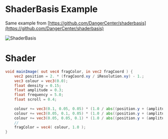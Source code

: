ShaderBasis Example
============

Same example from [https://github.com/DangerCenter/shaderbasis](https://github.com/DangerCenter/shaderbasis)

![ShaderBasis](https://user-images.githubusercontent.com/578310/64926847-df410980-d7d8-11e9-8a73-a4ce35599861.jpg)


Shader
======

```glsl
void mainImage( out vec4 fragColor, in vec2 fragCoord ) {
	vec2 position = 2. * (fragCoord.xy / iResolution.xy) - 1.;
	vec3 colour = vec3(0.0);
	float density = 0.15;
	float amplitude = 0.3;
	float frequency = 5.0;
	float scroll = 0.4;
    
	colour += vec3(0.1, 0.05, 0.05) * (1.0 / abs((position.y + (amplitude * sin(((position.x-0.0) + iTime * scroll) *frequency)))) * density);
	colour += vec3(0.05, 0.1, 0.05) * (1.0 / abs((position.y + (amplitude * sin(((position.x-0.3) + iTime * scroll) *frequency)))) * density);
	colour += vec3(0.05, 0.05, 0.1) * (1.0 / abs((position.y + (amplitude * sin(((position.x-0.6) + iTime * scroll) *frequency)))) * density);
    //
	fragColor = vec4( colour, 1.0 );
}
```